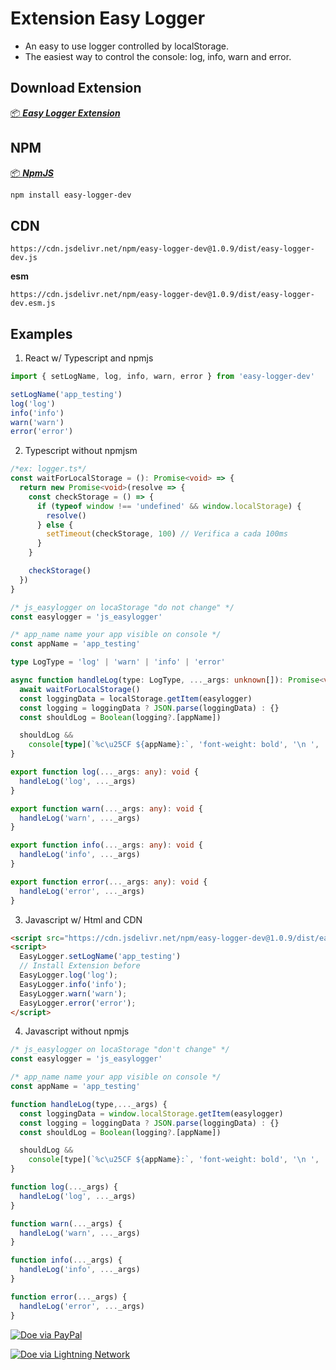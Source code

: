 # Extension Easy Logger
- An easy to use logger controlled by localStorage.
- The easiest way to control the console: log, info, warn and error.


## Download Extension
[ 📦 ***Easy Logger Extension***](https://chromewebstore.google.com/detail/easy-logger/enoegidahmndmbflkcnanembemogpddp)

## NPM
[ 📦 ***NpmJS***](https://www.npmjs.com/package/easy-logger-dev)

```bash
npm install easy-logger-dev
```
## CDN 
```
https://cdn.jsdelivr.net/npm/easy-logger-dev@1.0.9/dist/easy-logger-dev.js
```
**esm**
```
https://cdn.jsdelivr.net/npm/easy-logger-dev@1.0.9/dist/easy-logger-dev.esm.js
```

## Examples
1. React w/ Typescript and npmjs
```ts
import { setLogName, log, info, warn, error } from 'easy-logger-dev'

setLogName('app_testing')
log('log')
info('info')
warn('warn')
error('error')
```
2. Typescript without npmjsm
```ts
/*ex: logger.ts*/
const waitForLocalStorage = (): Promise<void> => {
  return new Promise<void>(resolve => {
    const checkStorage = () => {
      if (typeof window !== 'undefined' && window.localStorage) {
        resolve()
      } else {
        setTimeout(checkStorage, 100) // Verifica a cada 100ms
      }
    }

    checkStorage()
  })
}

/* js_easylogger on locaStorage "do not change" */
const easylogger = 'js_easylogger'

/* app_name name your app visible on console */
const appName = 'app_testing'

type LogType = 'log' | 'warn' | 'info' | 'error'

async function handleLog(type: LogType, ..._args: unknown[]): Promise<void> {
  await waitForLocalStorage()
  const loggingData = localStorage.getItem(easylogger)
  const logging = loggingData ? JSON.parse(loggingData) : {}
  const shouldLog = Boolean(logging?.[appName])

  shouldLog &&
    console[type](`%c\u25CF ${appName}:`, 'font-weight: bold', '\n ', ..._args)
}

export function log(..._args: any): void {
  handleLog('log', ..._args)
}

export function warn(..._args: any): void {
  handleLog('warn', ..._args)
}

export function info(..._args: any): void {
  handleLog('info', ..._args)
}

export function error(..._args: any): void {
  handleLog('error', ..._args)
}
```
3. Javascript w/ Html and CDN
```html
<script src="https://cdn.jsdelivr.net/npm/easy-logger-dev@1.0.9/dist/easy-logger-dev.js"></script>
<script>
  EasyLogger.setLogName('app_testing')
  // Install Extension before
  EasyLogger.log('log');
  EasyLogger.info('info');
  EasyLogger.warn('warn');
  EasyLogger.error('error');
</script>
```

4. Javascript without npmjs
```js
/* js_easylogger on locaStorage "don't change" */
const easylogger = 'js_easylogger'

/* app_name name your app visible on console */
const appName = 'app_testing'

function handleLog(type,..._args) {
  const loggingData = window.localStorage.getItem(easylogger)
  const logging = loggingData ? JSON.parse(loggingData) : {}
  const shouldLog = Boolean(logging?.[appName])

  shouldLog &&
    console[type](`%c\u25CF ${appName}:`, 'font-weight: bold', '\n ', ..._args)
}

function log(..._args) {
  handleLog('log', ..._args)
}

function warn(..._args) {
  handleLog('warn', ..._args)
}

function info(..._args) {
  handleLog('info', ..._args)
}

function error(..._args) {
  handleLog('error', ..._args)
}
```

[![Doe via PayPal](https://img.shields.io/badge/Doe-via%20PayPal-blue)](https://www.paypal.com/donate/?hosted_button_id=SGZ4XU7T4GR7E)

[![Doe via Lightning Network](https://img.shields.io/badge/Doe-via%20Lightning%20Network-orange)](https://getalby.com/p/hiddenuuid)

